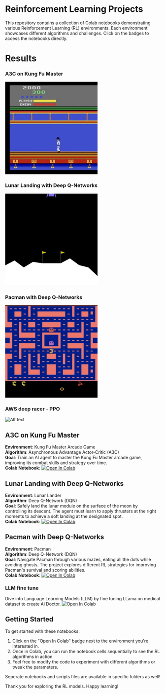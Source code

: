 # Reinforcement Learning Projects

This repository contains a collection of Colab notebooks demonstrating various Reinforcement Learning (RL) environments. Each environment showcases different algorithms and challenges. Click on the badges to access the notebooks directly.

# Results

### A3C on Kung Fu Master

<img src="results/gifs/KungFu.gif" width="300" height="300" alt="Alt text">

### Lunar Landing with Deep Q-Networks

<img src="results/gifs/moon.gif" width="300" height="300" alt="Alt text">

### Pacman with Deep Q-Networks

<img src="results/gifs/pacman.gif" width="300" height="300" alt="Alt text">

### AWS deep racer - PPO

<img src="results/gifs/aws_deep_racer_2.gif" width="300" height="300" alt="Alt text">

## A3C on Kung Fu Master

**Environment**: Kung Fu Master Arcade Game  
**Algorithm**: Asynchronous Advantage Actor-Critic (A3C)  
**Goal**: Train an AI agent to master the Kung Fu Master arcade game, improving its combat skills and strategy over time.  
**Colab Notebook**: [![Open In Colab](https://colab.research.google.com/assets/colab-badge.svg)](https://colab.research.google.com/drive/1bG7xTR0a7jfnuNar95ZRKARWdM2Yt3Ot?usp=sharing)

## Lunar Landing with Deep Q-Networks

**Environment**: Lunar Lander  
**Algorithm**: Deep Q-Network (DQN)  
**Goal**: Safely land the lunar module on the surface of the moon by controlling its descent. The agent must learn to apply thrusters at the right moments to achieve a soft landing at the designated spot.  
**Colab Notebook**: [![Open In Colab](https://colab.research.google.com/assets/colab-badge.svg)](https://colab.research.google.com/drive/1tCVgMSGpgeSafpUNDd9gmyBGSXXwa0z3?usp=sharing)

## Pacman with Deep Q-Networks

**Environment**: Pacman  
**Algorithm**: Deep Q-Network (DQN)  
**Goal**: Navigate Pacman through various mazes, eating all the dots while avoiding ghosts. The project explores different RL strategies for improving Pacman's survival and scoring abilities.  
**Colab Notebook**: [![Open In Colab](https://colab.research.google.com/assets/colab-badge.svg)](https://colab.research.google.com/drive/1mTYEZmGm04Su7ero_4Uyf68g3k37-NBu?usp=sharing)

### LLM fine tune

Dive into Language Learning Models (LLM) by fine tuning LLama on medical dataset to create Ai Doctor.
[![Open In Colab](https://colab.research.google.com/assets/colab-badge.svg)](https://colab.research.google.com/drive/1x07SoAGuwVWEok0sxhGeTeykpy1rp7ie?usp=sharing)

## Getting Started

To get started with these notebooks:

1. Click on the "Open In Colab" badge next to the environment you're interested in.
2. Once in Colab, you can run the notebook cells sequentially to see the RL algorithms in action.
3. Feel free to modify the code to experiment with different algorithms or tweak the parameters.

Seperate notebooks and scripts files are available in specific folders as well!

Thank you for exploring the RL models. Happy learning!
